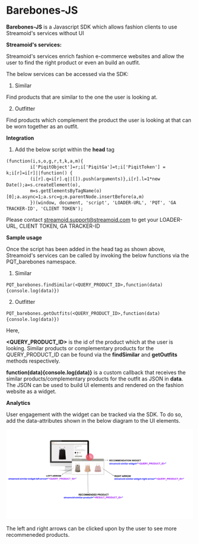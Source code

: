**Barebones-JS**
===================

**Barebones-JS** is a Javascript SDK which allows fashion clients to use Streamoid's services without UI


**Streamoid's services:**

Streamoid's services enrich fashion e-commerce websites and allow the user to find the right product or even an build an outfit. 

The below services can be accessed via the SDK:
1) Similar

Find products that are similar to the one the user is looking at. 

2) Outfitter 

Find products which complement the product the user is looking at that can be worn together as an outfit. 

**Integration**

1) Add the below script within the **head** tag

```
(function(i,s,o,g,r,t,k,a,m){
         i['PiqitObject']=r;i['PiqitGa']=t;i['PiqitToken'] = k;i[r]=i[r]||function() {
         (i[r].q=i[r].q||[]).push(arguments)},i[r].l=1*new Date();a=s.createElement(o),
         m=s.getElementsByTagName(o)[0];a.async=1;a.src=g;m.parentNode.insertBefore(a,m)
         })(window, document, 'script', 'LOADER-URL', 'PQT', 'GA TRACKER-ID', 'CLIENT TOKEN');
```     

Please contact streamoid.support@streamoid.com to get your LOADER-URL, CLIENT TOKEN, GA TRACKER-ID

**Sample usage**

Once the script has been added in the head tag as shown above, Streamoid's services can be called by invoking the below functions via the PQT_barebones namespace. 

1) Similar
```
PQT_barebones.findSimilar(<QUERY_PRODUCT_ID>,function(data){console.log(data)})
```

2) Outfitter 
```
PQT_barebones.getOutfits(<QUERY_PRODUCT_ID>,function(data){console.log(data)})
```

Here, 

**<QUERY_PRODUCT_ID>** is the id of the product which at the user is looking. Similar products or complementary products for the QUERY_PRODUCT_ID can be found via the **findSimilar** and **getOutfits** methods respectively.

**function(data){console.log(data)}** is a custom callback that receives the similar products/complementary products for the outfit as JSON in **data**. The JSON can be used to build UI elements and rendered on the fashion website as a widget. 

**Analytics**

User engagement with the widget can be tracked via the SDK. To do so, add the data-attributes shown in the below diagram to the UI elements. 

![](images/Barebones_SDK_reference.png)

The left and right arrows can be clicked upon by the user to see more recommeneded products. 
